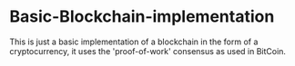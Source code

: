 # Basic-Blockchain-implementation
This is just a basic implementation of a blockchain in the form of a cryptocurrency, it uses the 'proof-of-work' consensus as used in BitCoin.
